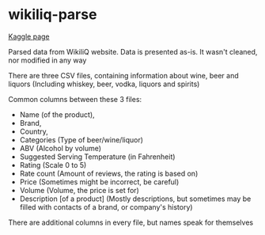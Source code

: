 # wikiliq-parse

[Kaggle page](https://www.kaggle.com/datasets/limtis/wikiliq-dataset)

Parsed data from WikiliQ website.
Data is presented as-is. It wasn't cleaned, nor modified in any way

There are three CSV files, containing information about wine, beer and liquors (Including whiskey, beer, vodka, liquors and spirits)

Common columns between these 3 files:
- Name (of the product),
- Brand,
- Country,
- Categories (Type of beer/wine/liquor)
- ABV (Alcohol by volume)
- Suggested Serving Temperature (in Fahrenheit)
- Rating (Scale 0 to 5)
- Rate count (Amount of reviews, the rating is based on)
- Price (Sometimes might be incorrect, be careful)
- Volume (Volume, the price is set for)
- Description [of a product] (Mostly descriptions, but sometimes may be filled with contacts of a brand, or company's history)

There are additional columns in every file, but names speak for themselves
